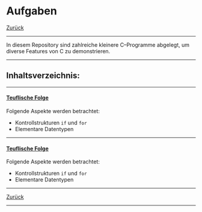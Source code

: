 # Aufgaben


[Zurück](../../Readme.md)

---

In diesem Repository sind zahlreiche kleinere C&ndash;Programme abgelegt,
um diverse Features von C zu demonstrieren.

---

## Inhaltsverzeichnis:


---


#### [Teuflische Folge](./Exercises/TeufelFolge/Exercises_TeuflischeFolge.md)

Folgende Aspekte werden betrachtet:
  * Kontrollstrukturen `if` und `for`
  * Elementare Datentypen

---


#### [Teuflische Folge](./Exercises/Zinsberechnung/Exercises_Zinsberechnung.md)

Folgende Aspekte werden betrachtet:
  * Kontrollstrukturen `if` und `for`
  * Elementare Datentypen


---

[Zurück](../../Readme.md)

---
